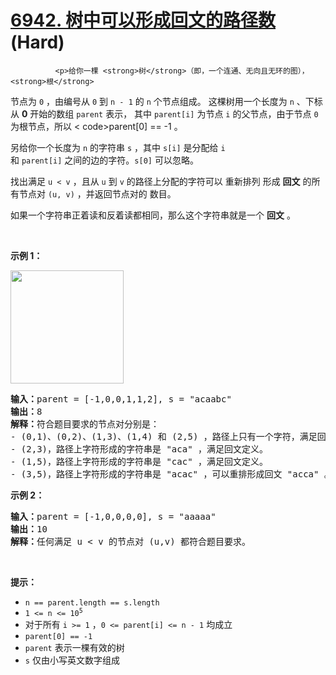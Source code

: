 # [6942. 树中可以形成回文的路径数][link] (Hard)

[link]: https://leetcode.cn/contest/weekly-contest-355/problems/count-paths-that-can-form-a-palindrome-in-a-tree/


              <p>给你一棵 <strong>树</strong>（即，一个连通、无向且无环的图），<strong>根</strong> 
节点为 <code>0</code> ，由编号从 <code>0</code> 到 <code>n - 1</code> 的 <code>n</code> 个节点组成。
这棵树用一个长度为 <code>n</code> 、下标从 <strong>0</strong> 开始的数组 <code>parent</code> 表示，
其中 <code>parent[i]</code> 为节点 <code>i</code> 的父节点，由于节点 <code>0</code> 为根节点，所以 <
code>parent[0] == -1</code> 。</p>

<p>另给你一个长度为 <code>n</code> 的字符串 <code>s</code> ，其中 <code>s[i]</code> 是分配给 <code>i
</code> 和 <code>parent[i]</code> 之间的边的字符。<code>s[0]</code> 可以忽略。</p>

<p>找出满足 <code>u &lt; v</code> ，且从 <code>u</code> 到 <code>v</code> 的路径上分配的字符可以 <st
rong>重新排列</strong> 形成 <strong>回文</strong> 的所有节点对 <code>(u, v)</code> ，并返回节点对的
数目。</p>

<p>如果一个字符串正着读和反着读都相同，那么这个字符串就是一个 <strong>回文</strong> 。</p>

<p> </p>

<p><strong>示例 1：</strong></p>

<p><img alt="" src="https://assets.leetcode.com/uploads/2023/07/15/treedrawio-8drawio.png" style="wi
dth: 281px; height: 181px;"/></p>

<pre><strong>输入：</strong>parent = [-1,0,0,1,1,2], s = &#34;acaabc&#34;
<strong>输出：</strong>8
<strong>解释：</strong>符合题目要求的节点对分别是：
- (0,1)、(0,2)、(1,3)、(1,4) 和 (2,5) ，路径上只有一个字符，满足回文定义。
- (2,3)，路径上字符形成的字符串是 &#34;aca&#34; ，满足回文定义。
- (1,5)，路径上字符形成的字符串是 &#34;cac&#34; ，满足回文定义。
- (3,5)，路径上字符形成的字符串是 &#34;acac&#34; ，可以重排形成回文 &#34;acca&#34; 。
</pre>

<p><strong>示例 2：</strong></p>

<pre><strong>输入：</strong>parent = [-1,0,0,0,0], s = &#34;aaaaa&#34;
<strong>输出：</strong>10
<strong>解释：</strong>任何满足 u &lt; v 的节点对 (u,v) 都符合题目要求。
</pre>

<p> </p>

<p><strong>提示：</strong></p>

<ul>
    <li><code>n == parent.length == s.length</code></li>
    <li><code>1 &lt;= n &lt;= 10<sup>5</sup></code></li>
    <li>对于所有 <code>i &gt;= 1</code> ，<code>0 &lt;= parent[i] &lt;= n - 1</code> 均成立</li>
    <li><code>parent[0] == -1</code></li>
    <li><code>parent</code> 表示一棵有效的树</li>
    <li><code>s</code> 仅由小写英文数字组成</li>
</ul>

            
